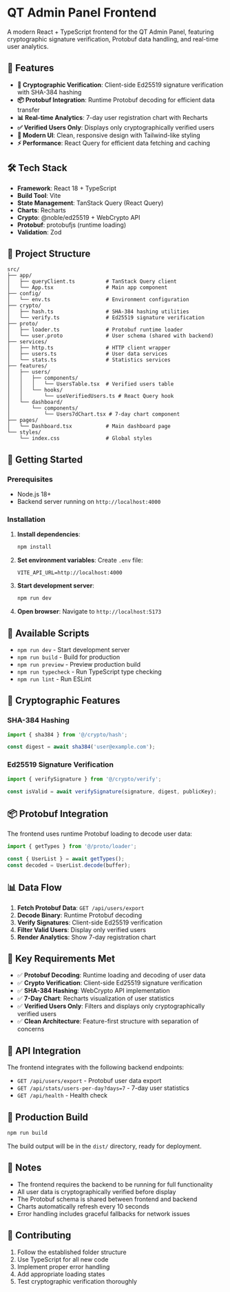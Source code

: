 # QT Admin Panel Frontend

A modern React + TypeScript frontend for the QT Admin Panel, featuring cryptographic signature verification, Protobuf data handling, and real-time user analytics.

## 🚀 Features

- **🔐 Cryptographic Verification**: Client-side Ed25519 signature verification with SHA-384 hashing
- **📦 Protobuf Integration**: Runtime Protobuf decoding for efficient data transfer
- **📊 Real-time Analytics**: 7-day user registration chart with Recharts
- **✅ Verified Users Only**: Displays only cryptographically verified users
- **🎨 Modern UI**: Clean, responsive design with Tailwind-like styling
- **⚡ Performance**: React Query for efficient data fetching and caching

## 🛠 Tech Stack

- **Framework**: React 18 + TypeScript
- **Build Tool**: Vite
- **State Management**: TanStack Query (React Query)
- **Charts**: Recharts
- **Crypto**: @noble/ed25519 + WebCrypto API
- **Protobuf**: protobufjs (runtime loading)
- **Validation**: Zod

## 📁 Project Structure

```
src/
├── app/
│   ├── queryClient.ts          # TanStack Query client
│   └── App.tsx                 # Main app component
├── config/
│   └── env.ts                  # Environment configuration
├── crypto/
│   ├── hash.ts                 # SHA-384 hashing utilities
│   └── verify.ts               # Ed25519 signature verification
├── proto/
│   ├── loader.ts               # Protobuf runtime loader
│   └── user.proto              # User schema (shared with backend)
├── services/
│   ├── http.ts                 # HTTP client wrapper
│   ├── users.ts                # User data services
│   └── stats.ts                # Statistics services
├── features/
│   ├── users/
│   │   ├── components/
│   │   │   └── UsersTable.tsx  # Verified users table
│   │   └── hooks/
│   │       └── useVerifiedUsers.ts # React Query hook
│   └── dashboard/
│       └── components/
│           └── Users7dChart.tsx # 7-day chart component
├── pages/
│   └── Dashboard.tsx           # Main dashboard page
└── styles/
    └── index.css               # Global styles
```

## 🚀 Getting Started

### Prerequisites

- Node.js 18+ 
- Backend server running on `http://localhost:4000`

### Installation

1. **Install dependencies**:
   ```bash
   npm install
   ```

2. **Set environment variables**:
   Create `.env` file:
   ```env
   VITE_API_URL=http://localhost:4000
   ```

3. **Start development server**:
   ```bash
   npm run dev
   ```

4. **Open browser**:
   Navigate to `http://localhost:5173`

## 🔧 Available Scripts

- `npm run dev` - Start development server
- `npm run build` - Build for production
- `npm run preview` - Preview production build
- `npm run typecheck` - Run TypeScript type checking
- `npm run lint` - Run ESLint

## 🔐 Cryptographic Features

### SHA-384 Hashing
```typescript
import { sha384 } from '@/crypto/hash';

const digest = await sha384('user@example.com');
```

### Ed25519 Signature Verification
```typescript
import { verifySignature } from '@/crypto/verify';

const isValid = await verifySignature(signature, digest, publicKey);
```

## 📦 Protobuf Integration

The frontend uses runtime Protobuf loading to decode user data:

```typescript
import { getTypes } from '@/proto/loader';

const { UserList } = await getTypes();
const decoded = UserList.decode(buffer);
```

## 📊 Data Flow

1. **Fetch Protobuf Data**: `GET /api/users/export`
2. **Decode Binary**: Runtime Protobuf decoding
3. **Verify Signatures**: Client-side Ed25519 verification
4. **Filter Valid Users**: Display only verified users
5. **Render Analytics**: Show 7-day registration chart

## 🎯 Key Requirements Met

- ✅ **Protobuf Decoding**: Runtime loading and decoding of user data
- ✅ **Crypto Verification**: Client-side Ed25519 signature verification
- ✅ **SHA-384 Hashing**: WebCrypto API implementation
- ✅ **7-Day Chart**: Recharts visualization of user statistics
- ✅ **Verified Users Only**: Filters and displays only cryptographically verified users
- ✅ **Clean Architecture**: Feature-first structure with separation of concerns

## 🔗 API Integration

The frontend integrates with the following backend endpoints:

- `GET /api/users/export` - Protobuf user data export
- `GET /api/stats/users-per-day?days=7` - 7-day user statistics
- `GET /api/health` - Health check

## 🚀 Production Build

```bash
npm run build
```

The build output will be in the `dist/` directory, ready for deployment.

## 📝 Notes

- The frontend requires the backend to be running for full functionality
- All user data is cryptographically verified before display
- The Protobuf schema is shared between frontend and backend
- Charts automatically refresh every 10 seconds
- Error handling includes graceful fallbacks for network issues

## 🤝 Contributing

1. Follow the established folder structure
2. Use TypeScript for all new code
3. Implement proper error handling
4. Add appropriate loading states
5. Test cryptographic verification thoroughly